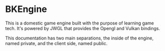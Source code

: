 # BKEngine

This is a domestic game engine built with the purpose of learning game tech.
It's powered by JWGL that provides the Opengl and Vulkan bindings.

This documentation has two main separations, the inside of the engine, named
private, and the client side, named public.